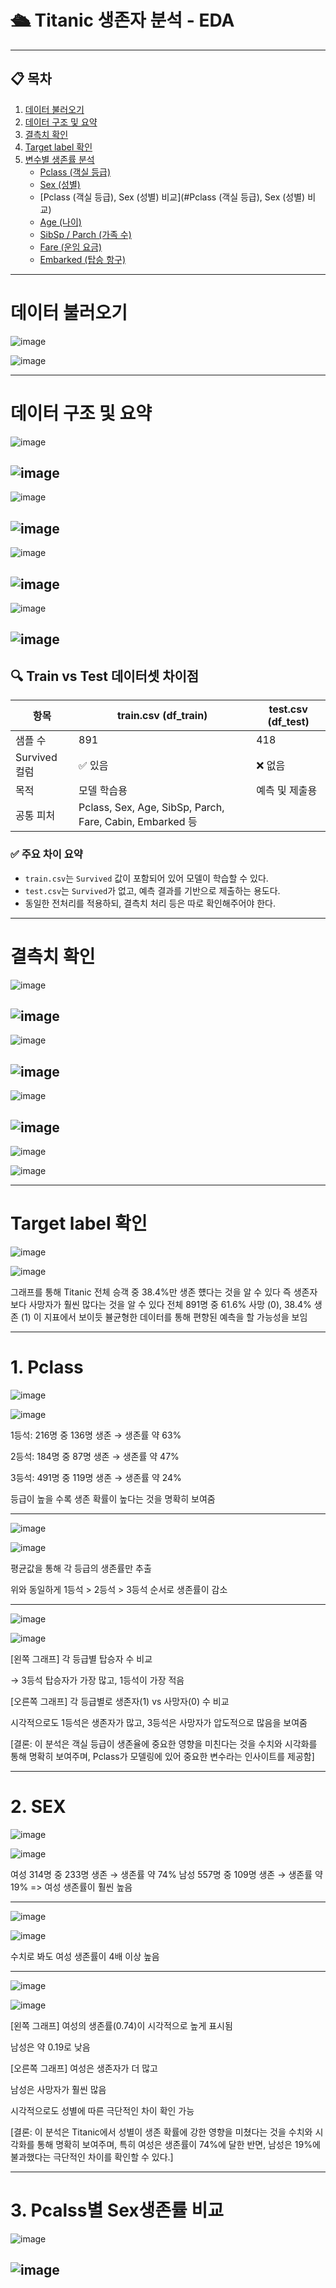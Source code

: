 # 🛳 Titanic 생존자 분석 - EDA


---

## 📋 목차

1. [데이터 불러오기](#1-데이터-불러오기)  
2. [데이터 구조 및 요약](#2-데이터-구조-및-요약)  
3. [결측치 확인](#3-결측치-확인)
4. [Target label 확인](#3-Target-label-확인)
5. [변수별 생존률 분석](#4-변수별-생존률-분석)  
   - [Pclass (객실 등급)](#pclass-객실-등급)  
   - [Sex (성별)](#sex-성별)
   - [Pclass (객실 등급), Sex (성별) 비교](#Pclass (객실 등급), Sex (성별) 비교)  
   - [Age (나이)](#age-나이)  
   - [SibSp / Parch (가족 수)](#sibsp--parch-가족-수)  
   - [Fare (운임 요금)](#fare-운임-요금)
   - [Embarked (탑승 항구)](#Embarked-탑승-항구)

---
# 데이터 불러오기

![image](https://github.com/user-attachments/assets/2f872627-97a8-4470-8a08-1ec8bdedc9d8)

![image](https://github.com/user-attachments/assets/07bb170c-e439-4708-bdeb-2569f985e8e3)

---
# 데이터 구조 및 요약

![image](https://github.com/user-attachments/assets/5f0b5a1b-6f47-4fee-bfd5-621c575e9011)

![image](https://github.com/user-attachments/assets/abec454a-ff6d-4c79-bb67-e62e756eedeb)
---

![image](https://github.com/user-attachments/assets/8696a9a9-bde0-4b22-95ba-adbdad0ea737)

![image](https://github.com/user-attachments/assets/878087dd-5933-44c2-8bb4-a02a68d0921b)
---

![image](https://github.com/user-attachments/assets/08507a9d-d29d-4a60-979a-87151d14e575)

![image](https://github.com/user-attachments/assets/81cfc3f3-200b-4afe-9045-8006b4e39842)
---

![image](https://github.com/user-attachments/assets/b6d84703-8002-43aa-8ac5-001b1876631d)

![image](https://github.com/user-attachments/assets/36e324b2-1819-4abb-aff8-081d83cfcd80)  
---

## 🔍 Train vs Test 데이터셋 차이점

| 항목        | train.csv (df_train) | test.csv (df_test) |
|-------------|----------------------|---------------------|
| 샘플 수      | 891                  | 418                 |
| Survived 컬럼 | ✅ 있음              | ❌ 없음            |
| 목적        | 모델 학습용           | 예측 및 제출용       |
| 공통 피처     | Pclass, Sex, Age, SibSp, Parch, Fare, Cabin, Embarked 등 

### ✅ 주요 차이 요약

- `train.csv`는 `Survived` 값이 포함되어 있어 모델이 학습할 수 있다.
- `test.csv`는 `Survived`가 없고, 예측 결과를 기반으로 제출하는 용도다.
- 동일한 전처리를 적용하되, 결측치 처리 등은 따로 확인해주어야 한다.

---
# 결측치 확인

![image](https://github.com/user-attachments/assets/24b5af2f-06e4-424d-a159-570d7242b13e)

![image](https://github.com/user-attachments/assets/bf9fb7df-5bb4-4827-8b7f-ab6cfd959772)
---

![image](https://github.com/user-attachments/assets/90fa72bc-5032-44c1-9097-902ddcf79e2f)

![image](https://github.com/user-attachments/assets/714e9ffa-408a-48ef-837e-61a976a0866d)
---

![image](https://github.com/user-attachments/assets/384da982-97ce-44e7-bd00-adda46671a74)

![image](https://github.com/user-attachments/assets/8bd5aca5-9ecd-4cfa-b00e-14d0ffc01a4d)
---

![image](https://github.com/user-attachments/assets/5443a959-d629-4e83-8d7a-d701cdbbb851)

![image](https://github.com/user-attachments/assets/191c2b7f-902f-4ef6-8737-2ddaa92c8e25)

---
# Target label 확인

![image](https://github.com/user-attachments/assets/1e7e54ad-259c-4b75-b234-30cdc6e77ca0)

![image](https://github.com/user-attachments/assets/4d46e081-84bb-4644-b2c2-72e03266e65e)  

그래프를 통해 Titanic 전체 승객 중 38.4%만 생존 헀다는 것을 알 수 있다 즉 생존자보다 사망자가 훨씬 많다는 것을 알 수 있다
전체 891명 중 61.6% 사망 (0), 38.4% 생존 (1) 이 지표에서 보이듯 뷸균형한 데이터를 통해 편향된 예측을 할 가능성을 보임


---
# 1. Pclass

![image](https://github.com/user-attachments/assets/c308a1f1-389c-4079-a93c-20345bd6dd98)

![image](https://github.com/user-attachments/assets/e912bbeb-1925-41da-bcf7-686665ebd854)  

1등석: 216명 중 136명 생존 → 생존률 약 63%

2등석: 184명 중 87명 생존 → 생존률 약 47%

3등석: 491명 중 119명 생존 → 생존률 약 24%

등급이 높을 수록 생존 확률이 높다는 것을 명확히 보여줌

---

![image](https://github.com/user-attachments/assets/11ac7cd1-996e-4449-96fd-e07ef29d2c80)

![image](https://github.com/user-attachments/assets/1ea247a0-8f55-4fc0-8440-7676e4b34934)  

평균값을 통해 각 등급의 생존률만 추출

위와 동일하게 1등석 > 2등석 > 3등석 순서로 생존률이 감소

---


![image](https://github.com/user-attachments/assets/fd62735c-55f5-45d2-a4a3-3c90e7e43aa7)

![image](https://github.com/user-attachments/assets/1cded569-8277-4ad9-ae2f-618de7665791)

[왼쪽 그래프]
각 등급별 탑승자 수 비교

→ 3등석 탑승자가 가장 많고, 1등석이 가장 적음

[오른쪽 그래프]
각 등급별로 생존자(1) vs 사망자(0) 수 비교

시각적으로도 1등석은 생존자가 많고,
3등석은 사망자가 압도적으로 많음을 보여줌

[결론: 이 분석은 객실 등급이 생존율에 중요한 영향을 미친다는 것을 수치와 시각화를 통해 명확히 보여주며, Pclass가 모델링에 있어 중요한 변수라는 인사이트를 제공함]

---
# 2. SEX

![image](https://github.com/user-attachments/assets/3800278a-d4c5-4a50-82ae-2aed9f2f91a3)

![image](https://github.com/user-attachments/assets/674e97cd-f579-441e-94f5-3a73064507f6)  

여성 314명 중 233명 생존 → 생존률 약 74%
남성 557명 중 109명 생존 → 생존률 약 19%
=> 여성 생존률이 훨씬 높음

---

![image](https://github.com/user-attachments/assets/355db28a-09f6-48b6-ac87-4ae7ec1cad5f)

![image](https://github.com/user-attachments/assets/13da21d2-1d94-41a9-a742-24e45762a714)

수치로 봐도 여성 생존률이 4배 이상 높음
 
---

![image](https://github.com/user-attachments/assets/742c2cc9-ab79-474d-a12b-b34e8f8fc3fd)

![image](https://github.com/user-attachments/assets/daf72e7d-0dad-46fd-bc15-8b884ce8c28a)

[왼쪽 그래프]
여성의 생존률(0.74)이 시각적으로 높게 표시됨

남성은 약 0.19로 낮음

[오른쪽 그래프]
여성은 생존자가 더 많고

남성은 사망자가 훨씬 많음

시각적으로도 성별에 따른 극단적인 차이 확인 가능

[결론: 이 분석은 Titanic에서 성별이 생존 확률에 강한 영향을 미쳤다는 것을 수치와 시각화를 통해 명확히 보여주며, 특히 여성은 생존률이 74%에 달한 반면, 남성은 19%에 불과했다는 극단적인 차이를 확인할 수 있다.]

---

# 3. Pcalss별 Sex생존률 비교

![image](https://github.com/user-attachments/assets/626659a5-1e33-479b-ae77-fd6451081864)

![image](https://github.com/user-attachments/assets/9c38b7ec-cd01-4465-a384-9af69204d238)
---










